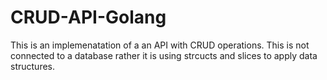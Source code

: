 # CRUD-API-Golang
This is an implemenatation of a an API with CRUD operations.
This is not connected to a database rather it is using strcucts
and slices to apply data structures.
